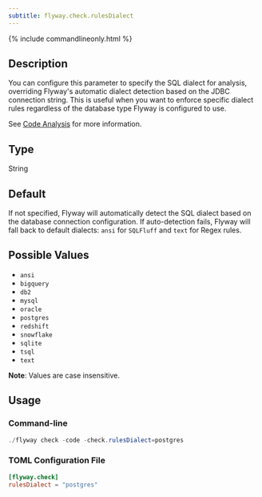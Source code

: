 ```yaml
---
subtitle: flyway.check.rulesDialect
---
```




{% include commandlineonly.html %}

## Description

You can configure this parameter to specify the SQL dialect for analysis, overriding Flyway's automatic dialect detection based on the JDBC connection string. This is useful when you want to enforce specific dialect rules regardless of the database type Flyway is configured to use.

See [Code Analysis](https://documentation.red-gate.com/flyway/flyway-concepts/code-analysis) for more information.

## Type

String

## Default

If not specified, Flyway will automatically detect the SQL dialect based on the database connection configuration. If auto-detection fails, Flyway will fall back to default dialects: `ansi` for `SQLFluff` and `text` for Regex rules.

## Possible Values

- `ansi`
- `bigquery`
- `db2`
- `mysql`
- `oracle`
- `postgres`
- `redshift`
- `snowflake`
- `sqlite`
- `tsql`
- `text`

**Note**: Values are case insensitive.

## Usage

### Command-line

```powershell
./flyway check -code -check.rulesDialect=postgres
```

### TOML Configuration File

```toml
[flyway.check]
rulesDialect = "postgres"
```